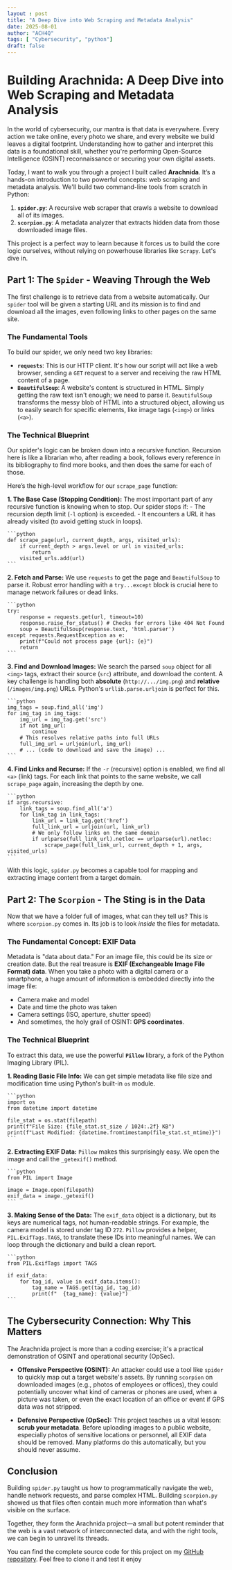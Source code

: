```yaml
---
layout : post
title: "A Deep Dive into Web Scraping and Metadata Analysis"
date: 2025-08-01
author: "ACH4Q"
tags: [ "Cybersecurity", "python"]
draft: false
---
```


# Building Arachnida: A Deep Dive into Web Scraping and Metadata Analysis

In the world of cybersecurity, our mantra is that data is everywhere. Every action we take online, every photo we share, and every website we build leaves a digital footprint. Understanding how to gather and interpret this data is a foundational skill, whether you're performing Open-Source Intelligence (OSINT) reconnaissance or securing your own digital assets.

Today, I want to walk you through a project I built called **Arachnida**. It’s a hands-on introduction to two powerful concepts: web scraping and metadata analysis. We'll build two command-line tools from scratch in Python:

1.  **`spider.py`**: A recursive web scraper that crawls a website to download all of its images.
2.  **`scorpion.py`**: A metadata analyzer that extracts hidden data from those downloaded image files.

This project is a perfect way to learn because it forces us to build the core logic ourselves, without relying on powerhouse libraries like `Scrapy`. Let's dive in.

## Part 1: The `Spider` - Weaving Through the Web

The first challenge is to retrieve data from a website automatically. Our `spider` tool will be given a starting URL and its mission is to find and download all the images, even following links to other pages on the same site.

### The Fundamental Tools

To build our spider, we only need two key libraries:

-   **`requests`**: This is our HTTP client. It's how our script will act like a web browser, sending a `GET` request to a server and receiving the raw HTML content of a page.
-   **`BeautifulSoup`**: A website's content is structured in HTML. Simply getting the raw text isn't enough; we need to parse it. `BeautifulSoup` transforms the messy blob of HTML into a structured object, allowing us to easily search for specific elements, like image tags (`<img>`) or links (`<a>`).

### The Technical Blueprint

Our spider's logic can be broken down into a recursive function. Recursion here is like a librarian who, after reading a book, follows every reference in its bibliography to find more books, and then does the same for each of those.

Here’s the high-level workflow for our `scrape_page` function:

**1. The Base Case (Stopping Condition):** The most important part of any recursive function is knowing when to stop. Our spider stops if:
    - The recursion depth limit (`-l` option) is exceeded.
    - It encounters a URL it has already visited (to avoid getting stuck in loops).

    ```python
    def scrape_page(url, current_depth, args, visited_urls):
        if current_depth > args.level or url in visited_urls:
            return
        visited_urls.add(url)
    ```

**2. Fetch and Parse:** We use `requests` to get the page and `BeautifulSoup` to parse it. Robust error handling with a `try...except` block is crucial here to manage network failures or dead links.

    ```python
    try:
        response = requests.get(url, timeout=10)
        response.raise_for_status() # Checks for errors like 404 Not Found
        soup = BeautifulSoup(response.text, 'html.parser')
    except requests.RequestException as e:
        print(f"Could not process page {url}: {e}")
        return
    ```

**3. Find and Download Images:** We search the parsed `soup` object for all `<img>` tags, extract their source (`src`) attribute, and download the content. A key challenge is handling both **absolute** (`http://.../img.png`) and **relative** (`/images/img.png`) URLs. Python's `urllib.parse.urljoin` is perfect for this.

    ```python
    img_tags = soup.find_all('img')
    for img_tag in img_tags:
        img_url = img_tag.get('src')
        if not img_url:
            continue
        # This resolves relative paths into full URLs
        full_img_url = urljoin(url, img_url)
        # ... (code to download and save the image) ...
    ```

**4. Find Links and Recurse:** If the `-r` (recursive) option is enabled, we find all `<a>` (link) tags. For each link that points to the same website, we call `scrape_page` again, increasing the depth by one.

    ```python
    if args.recursive:
        link_tags = soup.find_all('a')
        for link_tag in link_tags:
            link_url = link_tag.get('href')
            full_link_url = urljoin(url, link_url)
            # We only follow links on the same domain
            if urlparse(full_link_url).netloc == urlparse(url).netloc:
                scrape_page(full_link_url, current_depth + 1, args, visited_urls)
    ```

With this logic, `spider.py` becomes a capable tool for mapping and extracting image content from a target domain.

## Part 2: The `Scorpion` - The Sting is in the Data

Now that we have a folder full of images, what can they tell us? This is where `scorpion.py` comes in. Its job is to look *inside* the files for metadata.

### The Fundamental Concept: EXIF Data

Metadata is "data about data." For an image file, this could be its size or creation date. But the real treasure is **EXIF (Exchangeable Image File Format) data**. When you take a photo with a digital camera or a smartphone, a huge amount of information is embedded directly into the image file:
- Camera make and model
- Date and time the photo was taken
- Camera settings (ISO, aperture, shutter speed)
- And sometimes, the holy grail of OSINT: **GPS coordinates**.

### The Technical Blueprint

To extract this data, we use the powerful **`Pillow`** library, a fork of the Python Imaging Library (PIL).

**1. Reading Basic File Info:** We can get simple metadata like file size and modification time using Python's built-in `os` module.

    ```python
    import os
    from datetime import datetime

    file_stat = os.stat(filepath)
    print(f"File Size: {file_stat.st_size / 1024:.2f} KB")
    print(f"Last Modified: {datetime.fromtimestamp(file_stat.st_mtime)}")
    ```

**2. Extracting EXIF Data:** `Pillow` makes this surprisingly easy. We open the image and call the `_getexif()` method.

    ```python
    from PIL import Image

    image = Image.open(filepath)
    exif_data = image._getexif()
    ```

**3. Making Sense of the Data:** The `exif_data` object is a dictionary, but its keys are numerical tags, not human-readable strings. For example, the camera model is stored under tag ID `272`. `Pillow` provides a helper, `PIL.ExifTags.TAGS`, to translate these IDs into meaningful names. We can loop through the dictionary and build a clean report.

    ```python
    from PIL.ExifTags import TAGS

    if exif_data:
        for tag_id, value in exif_data.items():
            tag_name = TAGS.get(tag_id, tag_id)
            print(f"  {tag_name}: {value}")
    ```

## The Cybersecurity Connection: Why This Matters

The Arachnida project is more than a coding exercise; it's a practical demonstration of OSINT and operational security (OpSec).

-   **Offensive Perspective (OSINT):** An attacker could use a tool like `spider` to quickly map out a target website's assets. By running `scorpion` on downloaded images (e.g., photos of employees or offices), they could potentially uncover what kind of cameras or phones are used, when a picture was taken, or even the exact location of an office or event if GPS data was not stripped.

-   **Defensive Perspective (OpSec):** This project teaches us a vital lesson: **scrub your metadata**. Before uploading images to a public website, especially photos of sensitive locations or personnel, all EXIF data should be removed. Many platforms do this automatically, but you should never assume.

## Conclusion

Building `spider.py` taught us how to programmatically navigate the web, handle network requests, and parse complex HTML. Building `scorpion.py` showed us that files often contain much more information than what's visible on the surface.

Together, they form the Arachnida project—a small but potent reminder that the web is a vast network of interconnected data, and with the right tools, we can begin to unravel its threads.

You can find the complete source code for this project on my [GitHub repository](https://github.com/ACH4Q/Arachnida). Feel free to clone it and test it enjoy
